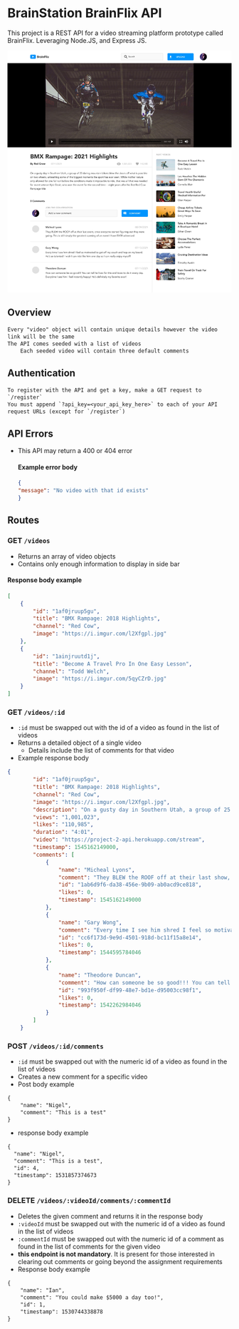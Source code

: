 # BrainStation BrainFlix API

This project is a REST API for a video streaming platform prototype called BrainFlix. Leveraging Node.JS, and Express JS.

![Mockup](https://raw.githubusercontent.com/afaisalsahar/BrainStation-brainflix/main/mockups/images/homepage-mockup.jpg)

## Overview
    Every "video" object will contain unique details however the video link will be the same
    The API comes seeded with a list of videos
        Each seeded video will contain three default comments

## Authentication
    To register with the API and get a key, make a GET request to `/register`
    You must append `?api_key=<your_api_key_here>` to each of your API request URLs (except for `/register`)

## API Errors
- This API may return a 400 or 404 error

    #### Example error body
    ```json
    {
    "message": "No video with that id exists"
    }
    ```

## Routes

### GET `/videos`
- Returns an array of video objects 
- Contains only enough information to display in side bar
#### Response body example
```json
[
    {   
        "id": "1af0jruup5gu", 
        "title": "BMX Rampage: 2018 Highlights", 
        "channel": "Red Cow", 
        "image": "https://i.imgur.com/l2Xfgpl.jpg" 
    },
    { 
        "id": "1ainjruutd1j", 
        "title": "Become A Travel Pro In One Easy Lesson", 
        "channel": "Todd Welch", 
        "image": "https://i.imgur.com/5qyCZrD.jpg"
    }
]
```

### GET `/videos/:id`
- `:id` must be swapped out with the id of a video as found in the list of videos
- Returns a detailed object of a single video
    -  Details include the list of comments for that video
- Example response body
```json
{ 
        "id": "1af0jruup5gu",
        "title": "BMX Rampage: 2018 Highlights",
        "channel": "Red Cow",
        "image": "https://i.imgur.com/l2Xfgpl.jpg",
        "description": "On a gusty day in Southern Utah, a group of 25 daring mountain bikers blew the doors off what is possible on two wheels, unleashing some of the biggest moments the sport has ever seen. While mother nature only allowed for one full run before the conditions made it impossible to ride, that was all that was needed for event veteran Kyle Strait, who won the event for the second time -- eight years after his first Red Cow Rampage title",
        "views": "1,001,023",
        "likes": "110,985",
        "duration": "4:01",
        "video": "https://project-2-api.herokuapp.com/stream",
        "timestamp": 1545162149000,
        "comments": [
            {
                "name": "Micheal Lyons",
                "comment": "They BLEW the ROOF off at their last show, once everyone started figuring out they were going. This is still simply the greatest opening of concert I have EVER witnessed.",
                "id": "1ab6d9f6-da38-456e-9b09-ab0acd9ce818",
                "likes": 0,
                "timestamp": 1545162149000
            },
            {
                "name": "Gary Wong",
                "comment": "Every time I see him shred I feel so motivated to get off my couch and hop on my board. He’s so talented! I wish I can ride like him one day so I can really enjoy myself!",
                "id": "cc6f173d-9e9d-4501-918d-bc11f15a8e14",
                "likes": 0,
                "timestamp": 1544595784046
            },
            {
                "name": "Theodore Duncan",
                "comment": "How can someone be so good!!! You can tell he lives for this and loves to do it every day. Everytime I see him I feel instantly happy! He’s definitely my favorite ever!",
                "id": "993f950f-df99-48e7-bd1e-d95003cc98f1",
                "likes": 0,
                "timestamp": 1542262984046
            }
        ] 
    }
```
### POST `/videos/:id/comments`
- `:id` must be swapped out with the numeric id of a video as found in the list of videos
- Creates a new comment for a specific video
- Post body example
```
{
	"name": "Nigel",
	"comment": "This is a test"
}
```
- response body example
```
{
  "name": "Nigel",
  "comment": "This is a test",
  "id": 4,
  "timestamp": 1531857374673
}
```

### DELETE `/videos/:videoId/comments/:commentId`
- Deletes the given comment and returns it in the response body
- `:videoId` must be swapped out with the numeric id of a video as found in the list of videos
- `:commentId` must be swapped out with the numeric id of a comment as found in the list of comments for the given video
- **this endpoint is not mandatory**. It is present for those interested in clearing out comments or going beyond the assignment requirements
- Response body example
```
{
    "name": "Ian",
    "comment": "You could make $5000 a day too!",
    "id": 1,
    "timestamp": 1530744338878
}
```